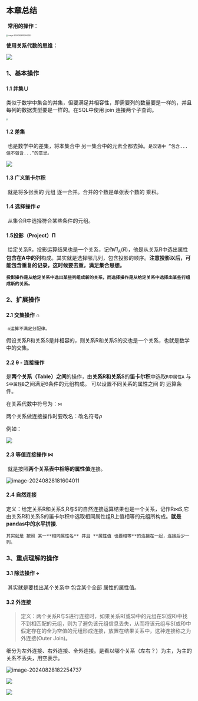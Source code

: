 ## 本章总结

​		**常用的操作**：

<img src="C:/Users/%E5%BF%97%E8%BF%9C%E5%B8%88%E5%85%84/AppData/Roaming/Typora/typora-user-images/image-20240828163449322.png" alt="image-20240828163449322" style="zoom:33%;" />

**使用关系代数的思维：**

![](https://cdn.jsdelivr.net/gh/ZGuangJie/GoPicture/golang/202408281839548.png)

### 1、基本操作

#### 1.1 并集∪

类似于数学中集合的并集，但要满足并相容性，即需要列的数量要是一样的，并且每列的数据类型要是一样的。在SQL中使用 join 连接两个子查询。

<img src="https://cdn.jsdelivr.net/gh/ZGuangJie/GoPicture/golang/202408281641318.png" style="zoom:33%;" />

#### 1.2 差集

​		也是数学中的差集，将本集合中 另一集合中的元素全都去掉。```是汉语中 ”包含...但不包含...“的意思。```

![](https://cdn.jsdelivr.net/gh/ZGuangJie/GoPicture/golang/202408281804267.png)

#### 1.3 广义笛卡尔积

​	就是将多张表的 元组 逐一合并。合并的个数是单张表个数的 乘积。

#### 1.4 选择操作 $\sigma$

​	从集合R中选择符合某些条件的元组。

#### 1.5投影（Project）Π

​		给定关系R，投影运算结果也是一个关系，记作$Π_A(R)$，他是从关系R中选出属性**包含在A中的列**构成。其实就是选择哪几列，包含投影的顺序。**注意投影以后，可能包含重复的记录，这时候要去重，满足集合思想。**

​		**```投影操作是从给定关系中选出某些列组成新的关系，而选择操作是从给定关系中选择出某些行组成新的关系。```**



### 2、扩展操作

#### 2.1 交集操作 ∩

​	```∩运算不满足分配律。```

​		假设关系R和关系S是并相容的，则关系R和关系S的交也是一个关系，也就是数学中的交集。

#### 2.2 θ - 连接操作   

​		是**两个关系（Table）之间**的操作，由**关系R和关系S**的**笛卡尔积**中选取```R中属性A``` 与```S中属性B```之间满足θ条件的元组构成。 可以设置不同关系的属性之间  的  运算条件。

在关系代数中符号为：`⋈`

两个关系做连接操作时要改名：改名符号$\rho$

例如：

![](https://cdn.jsdelivr.net/gh/ZGuangJie/GoPicture/golang/202408281814786.png)

#### 2.3 等值连接操作 ⋈

​		就是按照**两个关系表中相等的属性值**连接。

![image-20240828181604011](C:/Users/%E5%BF%97%E8%BF%9C%E5%B8%88%E5%85%84/AppData/Roaming/Typora/typora-user-images/image-20240828181604011.png)

#### 2.4 自然连接

​	定义：给定关系R和关系S,R与S的自然连接运算结果也是一个关系，记作R⋈S,它由关系R和关系S的笛卡尔积中选取相同属性组B上值相等的元组所构成。**就是pandas中的水平拼接.**

```其实就是 按照 某一**相同属性名** 并且 **属性值 也要相等**的连接在一起，连接后少一列。```

### 3、重点理解的操作

#### 3.1 除法操作 ÷ 

​		其实就是要找出某个关系中 包含某个全部 属性的属性值。

#### 3.2 外连接

>定义：两个关系R与S进行连接时，如果关系R(或S)中的元组在S(或R)中找不到相匹配的元组，则为了避免该元组信息丢失，从而将该元组与S(或R)中假定存在的全为空值的元组形成连接，放置在结果关系中，这种连接称之为外连接(Outer Join)。

细分为左外连接、右外连接、全外连接。是看以哪个关系（左右？）为主，为主的关系不丢失，用空表示。



![image-20240828182254737](C:/Users/%E5%BF%97%E8%BF%9C%E5%B8%88%E5%85%84/AppData/Roaming/Typora/typora-user-images/image-20240828182254737.png)

![](https://cdn.jsdelivr.net/gh/ZGuangJie/GoPicture/golang/202408281803180.png)

![](https://cdn.jsdelivr.net/gh/ZGuangJie/GoPicture/golang/202408281639233.png)